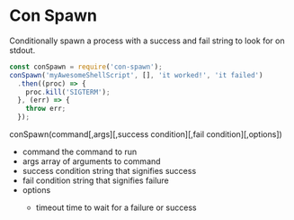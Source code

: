 Con Spawn
==================
Conditionally spawn a process with a success and fail string to look
for on stdout.

```javascript
const conSpawn = require('con-spawn');
conSpawn('myAwesomeShellScript', [], 'it worked!', 'it failed')
  .then((proc) => {
    proc.kill('SIGTERM');
  }, (err) => {
    throw err;
  });
```
conSpawn(command[,args][,success condition][,fail condition][,options])
  * command <String> the command to run
  * args <Array> array of arguments to command
  * success condition <String> string that signifies success
  * fail condition <String> string that signifies failure
  * options <Object>
    * timeout <Number> time to wait for a failure or success

